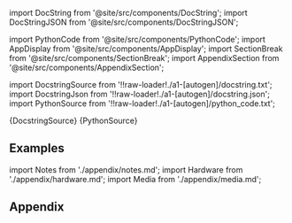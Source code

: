 
[//]: # (Custom component imports)

import DocString from '@site/src/components/DocString';
import DocStringJSON from '@site/src/components/DocStringJSON';

import PythonCode from '@site/src/components/PythonCode';
import AppDisplay from '@site/src/components/AppDisplay';
import SectionBreak from '@site/src/components/SectionBreak';
import AppendixSection from '@site/src/components/AppendixSection';

[//]: # (Docstring)

import DocstringSource from '!!raw-loader!./a1-[autogen]/docstring.txt';
import DocstringJson from '!!raw-loader!./a1-[autogen]/docstring.json';
import PythonSource from '!!raw-loader!./a1-[autogen]/python_code.txt';

<DocString>{DocstringSource}</DocString>
<DocStringJSON data={DocstringJson} />
<PythonCode GLink='IO/ROBOTICS/ARMS/MECADEMIC/MOVE_JOINT/MOVE_JOINT.py'>{PythonSource}</PythonCode>

<SectionBreak />

    

[//]: # (Examples)

## Examples

<AppDisplay 
  GLink='IO/ROBOTICS/ARMS/MECADEMIC/MOVE_JOINT'
  nodeLabel='MOVE_JOINT'>
</AppDisplay>

<SectionBreak />

    

[//]: # (Appendix)

import Notes from './appendix/notes.md';
import Hardware from './appendix/hardware.md';
import Media from './appendix/media.md';

## Appendix

<AppendixSection index={0} folderPath='nodes/IO/ROBOTICS/ARMS/MECADEMIC/MOVE_JOINT/appendix/'><Notes /></AppendixSection>
<AppendixSection index={1} folderPath='nodes/IO/ROBOTICS/ARMS/MECADEMIC/MOVE_JOINT/appendix/'><Hardware /></AppendixSection>
<AppendixSection index={2} folderPath='nodes/IO/ROBOTICS/ARMS/MECADEMIC/MOVE_JOINT/appendix/'><Media /></AppendixSection>


